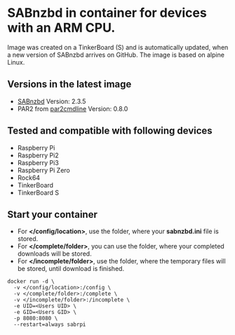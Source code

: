 **SABnzbd in container for devices with an ARM CPU.**
===

Image was created on a TinkerBoard (S) and is automatically updated, when a new version of SABnzbd arrives on GitHub. The image is based on alpine Linux.

Versions in the latest image
-----
- [SABnzbd](https://sabnzbd.org "SABnzbd Homepage") Version: 2.3.5
- PAR2 from [par2cmdline](https://github.com/Parchive/par2cmdline) Version: 0.8.0

Tested and compatible with following devices
----
- Raspberry Pi
- Raspberry Pi2
- Raspberry Pi3
- Raspberry Pi Zero
- Rock64
- TinkerBoard
- TinkerBoard S

Start your container
-----
- For **</config/location>**, use the folder, where your **sabnzbd.ini** file is stored.
- For **</complete/folder>**, you can use the folder, where your completed downloads will be stored.
- For **</incomplete/folder>**, use the folder, where the temporary files will be stored, until download is finished.

````
docker run -d \
  -v </config/location>:/config \
  -v </complete/folder>:/complete \
  -v </incomplete/folder>:/incomplete \
  -e UID=<Users UID> \
  -e GID=<Users GID> \
  -p 8080:8080 \
  --restart=always sabrpi
